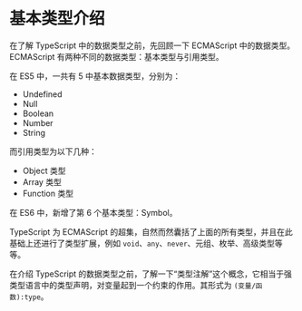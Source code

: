 # 基本类型介绍

在了解 TypeScript 中的数据类型之前，先回顾一下 ECMAScript 中的数据类型。ECMAScript 有两种不同的数据类型：基本类型与引用类型。

在 ES5 中，一共有 5 中基本数据类型，分别为：

- Undefined
- Null
- Boolean
- Number
- String

而引用类型为以下几种：

- Object 类型
- Array 类型
- Function 类型

在 ES6 中，新增了第 6 个基本类型：Symbol。

TypeScript 为 ECMAScript 的超集，自然而然囊括了上面的所有类型，并且在此基础上还进行了类型扩展，例如 `void`、`any`、`never`、元组、枚举、高级类型等等。

在介绍 TypeScript 的数据类型之前，了解一下“类型注解”这个概念，它相当于强类型语言中的类型声明，对变量起到一个约束的作用。其形式为 `(变量/函数):type`。
